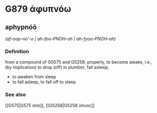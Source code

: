 # G879 ἀφυπνόω

## aphypnóō

_(af-oop-no'-o | ah-foo-PNOH-oh | ah-fyoo-PNOH-oh)_

### Definition

from a compound of G0575 and G5258; properly, to become awake, i.e., (by implication) to drop (off) in slumber; fall asleep; 

- to awaken from sleep
- to fall asleep, to fall off to sleep

### See also

[[G575|G575 ἀπό]], [[G5258|G5258 ὕπνος]]
